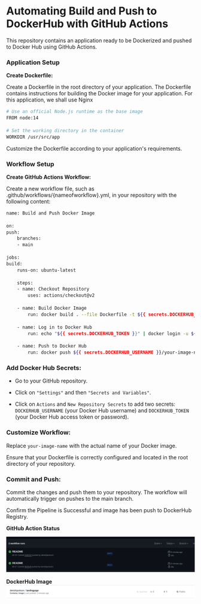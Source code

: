 # Automating Build and Push to DockerHub with GitHub Actions
This repository contains an application ready to be Dockerized and pushed to Docker Hub using GitHub Actions.

### Application Setup
**Create Dockerfile:**

Create a Dockerfile in the root directory of your application. The Dockerfile contains instructions for building the Docker image for your application. For this application, we shall use Nginx

```bash
# Use an official Node.js runtime as the base image
FROM node:14

# Set the working directory in the container
WORKDIR /usr/src/app
```
Customize the Dockerfile according to your application's requirements.

### Workflow Setup
**Create GitHub Actions Workflow:**

Create a new workflow file, such as .github/workflows/{nameofworkflow}.yml, in your repository with the following content:

```bash
name: Build and Push Docker Image

on:
push:
    branches:
    - main

jobs:
build:
    runs-on: ubuntu-latest

    steps:
    - name: Checkout Repository
        uses: actions/checkout@v2

    - name: Build Docker Image
        run: docker build . --file Dockerfile -t ${{ secrets.DOCKERHUB_USERNAME }}/your-image-name:latest

    - name: Log in to Docker Hub
        run: echo "${{ secrets.DOCKERHUB_TOKEN }}" | docker login -u ${{ secrets.DOCKERHUB_USERNAME }} --password-stdin

    - name: Push to Docker Hub
        run: docker push ${{ secrets.DOCKERHUB_USERNAME }}/your-image-name:latest
```        
### Add Docker Hub Secrets:

- Go to your GitHub repository.

- Click on `"Settings"` and then `"Secrets and Variables"`.

- Click on `Actions` and `New Repository Secrets` to add two secrets: `DOCKERHUB_USERNAME` (your Docker Hub username) and `DOCKERHUB_TOKEN` (your Docker Hub access    token or password).

### Customize Workflow:

Replace `your-image-name` with the actual name of your Docker image.

Ensure that your Dockerfile is correctly configured and located in the root directory of your repository.

### Commit and Push:

Commit the changes and push them to your repository. The workflow will automatically trigger on pushes to the main branch.

Confirm the Pipeline is Successful and image has been push to DockerHub Registry.

**GitHub Action Status**

![Alt text](image-1.png)

**DockerHub Image**
![Alt text](image.png)
